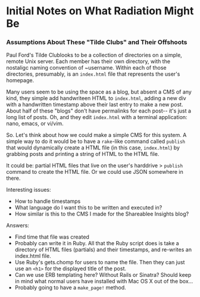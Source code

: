 # Initial Notes on What Radiation Might Be

### Assumptions About These "Tilde Clubs" and Their Offshoots

Paul Ford's Tilde Clublooks to be a collection of directories on a simple, remote Unix server. Each member has their own directory, with the nostaligc naming convention of ~username. Within each of those directories, presumably, is an `index.html` file that represents the user's homepage. 

Many users seem to be using the space as a blog, but absent a CMS of any kind, they simple add handwriteen HTML to `index.html`, adding a new div with a handwritten timestamp above their last entry to make a new post. About half of these "blogs" don't have permalinks for each post-- it's just a long list of posts. Oh, and they edit `index.html` with a terminal application: nano, emacs, or vi/vim. 

So. Let's think about how we could make a simple CMS for this system. A simple way to do it would be to have a `rake`-like command called `publish` that would dynamically create a HTML file (in this case, `index.html`) by grabbing posts and printing a string of HTML to the HTML file. 

It could be: partial HTML files that live on the user's harddrive > `publish` command to create the HTML file. Or we could use JSON somewhere in there. 

Interesting issues:
- How to handle timestamps
- What language do I want this to be written and executed in? 
- How similar is this to the CMS I made for the Shareablee Insights blog? 

Answers:
- Find time that file was created
- Probably can write it in Ruby. All that the Ruby script does is take a directory of HTML files (partials) and their timestamps, and re-writes an index.html file. 
- Use Ruby's gets.chomp for users to name the file. Then they can just use an `<h1>` for the displayed title of the post. 
- Can we use ERB templating here? Without Rails or Sinatra? Should keep in mind what normal users have installed with Mac OS X out of the box...  
- Probably going to have a `make_page!` method. 
